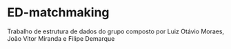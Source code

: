 # ED-matchmaking
Trabalho de estrutura de dados do grupo composto por Luiz Otávio Moraes, João Vitor Miranda e Filipe Demarque
